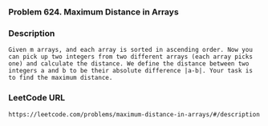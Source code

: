 ### Problem 624. Maximum Distance in Arrays

### Description
	Given m arrays, and each array is sorted in ascending order. Now you can pick up two integers from two different arrays (each array picks one) and calculate the distance. We define the distance between two integers a and b to be their absolute difference |a-b|. Your task is to find the maximum distance.

### LeetCode URL
	https://leetcode.com/problems/maximum-distance-in-arrays/#/description
